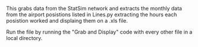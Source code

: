 This grabs data from the StatSim network and extracts the monthly data from the airport posistions listed in Lines.py extracting the hours each posistion worked and displaing them on a .xls file. 

Run the file by running the "Grab and Display" code with every other file in a local directory. 
